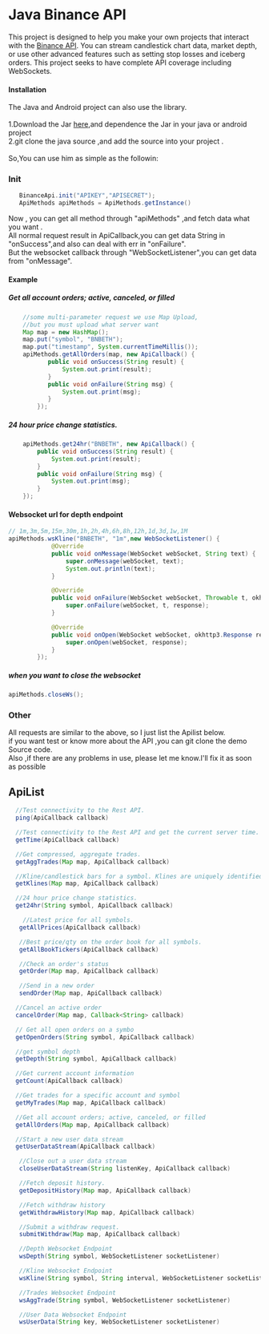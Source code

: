 # Java Binance API
This project is designed to help you make your own projects that interact with the [Binance API](https://www.binance.com/restapipub.html). You can stream candlestick chart data, market depth, or use other advanced features such as setting stop losses and iceberg orders. This project seeks to have complete API coverage including WebSockets.

#### Installation 
  The Java and Android project can also use the library.<br/>
  <br/>1.Download the Jar [here](https://github.com/HUEE/java-binance-api/blob/master/binanceApi.jar),and dependence the Jar in your java or android project<br/>
  2.git clone the java source ,and add the source into your project .
  <br/><br/>So,You can use him as simple as the followin:<br/>
### Init
```java
   BinanceApi.init("APIKEY","APISECRET");
   ApiMethods apiMethods = ApiMethods.getInstance()
``` 
   Now , you can get all method through "apiMethods" ,and fetch data what you want .<br/>
   All normal request result in ApiCallback,you can get data String in "onSuccess",and also can deal with err in "onFailure".
   <br/>But the websocket callback through "WebSocketListener",you can get data from "onMessage".
   
#### Example

##### Get all account orders; active, canceled, or filled
```java
    //some multi-parameter request we use Map Upload,
    //but you must upload what server want
    Map map = new HashMap();
    map.put("symbol", "BNBETH");
    map.put("timestamp", System.currentTimeMillis());
    apiMethods.getAllOrders(map, new ApiCallback() {
           public void onSuccess(String result) {
               System.out.print(result);
           }
           public void onFailure(String msg) {
               System.out.print(msg);
           }
        });
```    
                                                                      
##### 24 hour price change statistics. 
 ```java
     apiMethods.get24hr("BNBETH", new ApiCallback() {
         public void onSuccess(String result) {
             System.out.print(result);
         }
         public void onFailure(String msg) {
             System.out.print(msg);
         }
     });
 ```
 ####  Websocket url for depth endpoint
 ```java
 // 1m,3m,5m,15m,30m,1h,2h,4h,6h,8h,12h,1d,3d,1w,1M
 apiMethods.wsKline("BNBETH", "1m",new WebSocketListener() {
             @Override
             public void onMessage(WebSocket webSocket, String text) {
                 super.onMessage(webSocket, text);
                 System.out.println(text);
             }
 
             @Override
             public void onFailure(WebSocket webSocket, Throwable t, okhttp3.Response response) {
                 super.onFailure(webSocket, t, response);
             }
 
             @Override
             public void onOpen(WebSocket webSocket, okhttp3.Response response) {
                 super.onOpen(webSocket, response);
             }
         });
  ```
  ##### when you want to close the websocket 
 ```java
 apiMethods.closeWs();
 ```
 
 ### Other
All requests are similar to the above, so I just list the Apilist below.<br/>
if you want  test or know more about the API ,you can git clone the demo Source code.<br/>
Also ,if there are any problems in use, please let me know.I'll fix it as soon as possible

 ## ApiList
  ```java
    //Test connectivity to the Rest API.
    ping(ApiCallback callback)
  ```
  ```java
    //Test connectivity to the Rest API and get the current server time.
    getTime(ApiCallback callback)
  ```
  ```java
    //Get compressed, aggregate trades.
    getAggTrades(Map map, ApiCallback callback)
  ```
  ```java
    //Kline/candlestick bars for a symbol. Klines are uniquely identified by their open time.
    getKlines(Map map, ApiCallback callback)
  ```
  ```java
    //24 hour price change statistics.
    get24hr(String symbol, ApiCallback callback)
  ```
  ```java
      //Latest price for all symbols.
     getAllPrices(ApiCallback callback)
  ```
  ```java
     //Best price/qty on the order book for all symbols.
     getAllBookTickers(ApiCallback callback)
  ```
  ```java
     //Check an order's status
     getOrder(Map map, ApiCallback callback)
  ```
  ```java
     //Send in a new order
     sendOrder(Map map, ApiCallback callback)
  ```
  ```java
    //Cancel an active order
    cancelOrder(Map map, Callback<String> callback)
  ```
  ```java
    // Get all open orders on a symbo 
    getOpenOrders(String symbol, ApiCallback callback)
  ```
  ```java
    //get symbol depth 
    getDepth(String symbol, ApiCallback callback)
  ```
  ```java
    //Get current account information
    getCount(ApiCallback callback)
  ```
  ```java
    //Get trades for a specific account and symbol
    getMyTrades(Map map, ApiCallback callback)
  ```
  ```java
    //Get all account orders; active, canceled, or filled
    getAllOrders(Map map, ApiCallback callback)
  ```
  ```java
    //Start a new user data stream
    getUserDataStream(ApiCallback callback)
 ```
 ```java
    //Close out a user data stream
    closeUserDataStream(String listenKey, ApiCallback callback)
 ```
 ```java
    //Fetch deposit history.
    getDepositHistory(Map map, ApiCallback callback)
 ```
 ```java
    //Fetch withdraw history
    getWithdrawHistory(Map map, ApiCallback callback)
 ```
 ```java
    //Submit a withdraw request.
    submitWithdraw(Map map, ApiCallback callback)
 ```
 ```java
    //Depth Websocket Endpoint
    wsDepth(String symbol, WebSocketListener socketListener)
 ```
 ```java
    //Kline Websocket Endpoint
    wsKline(String symbol, String interval, WebSocketListener socketListener) 
 ```
 ```java
    //Trades Websocket Endpoint
    wsAggTrade(String symbol, WebSocketListener socketListener)
 ```
 ```java
    //User Data Websocket Endpoint
    wsUserData(String key, WebSocketListener socketListener)
 ```
    

  
  
 
